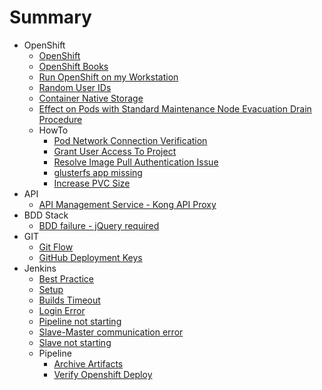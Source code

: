 # Summary

* OpenShift
  * [OpenShift](OCP/OpenShift.md)
  * [OpenShift Books](OCP/openshift-books.md)
  * [Run OpenShift on my Workstation](OCP/run-openshift-on-own-computer.md)
  * [Random User IDs](OCP/AppsUserRandomID.md)
  * [Container Native Storage](OCP/CNS.md)
  * [Effect on Pods with Standard Maintenance Node Evacuation Drain Procedure](OCP/EvacuationDrainProcedure.md)
  * HowTo
    * [Pod Network Connection Verification](HowTo/CheckNetworkConnection.md)
    * [Grant User Access To Project](HowTo/GrantUsersAccessToProject.md)
    * [Resolve Image Pull Authentication Issue](OCP/ImagePullPolicy.md)
    * [glusterfs app missing](OCP/RecreateGlusterfsApp.md)
    * [Increase PVC Size](OCP/IncreasePVCSize.md)
* API
  * [API Management Service - Kong API Proxy](API/KongAPI.md)
* BDD Stack
  * [BDD failure - jQuery required](BDD/BDDFailJquery.md)
* GIT
  * [Git Flow](GIT/GitFlow.md)
  * [GitHub Deployment Keys](GIT/GitHubDeployKeys.md)
* Jenkins
  * [Best Practice](Jenkins/BestPractice.md)
  * [Setup](Jenkins/SETUP.md)
  * [Builds Timeout](Jenkins/BuildTimeout.md)
  * [Login Error](Jenkins/LoginError.md)
  * [Pipeline not starting](Jenkins/PipeLineStartIssues.md)
  * [Slave-Master communication error](Jenkins/SlaveMasterConnectionIssue.md)
  * [Slave not starting](Jenkins/SlaveStartIssue.md)
  * Pipeline
    * [Archive Artifacts](Jenkins/ArchiveArtifacts.md)
    * [Verify Openshift Deploy](Jenkins/VerifyDeploy.md)

